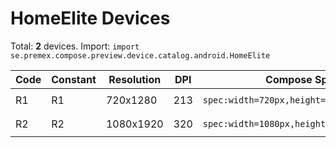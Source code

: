 # HomeElite Devices

Total: **2** devices. Import: `import se.premex.compose.preview.device.catalog.android.HomeElite`

| Code | Constant | Resolution | DPI | Compose Spec | Preview Usage |
|------|----------|------------|-----|-------------|---------------|
| R1 | R1 | 720x1280 | 213 | `spec:width=720px,height=1280px,dpi=213` | `@Preview(device = HomeElite.R1)` |
| R2 | R2 | 1080x1920 | 320 | `spec:width=1080px,height=1920px,dpi=320` | `@Preview(device = HomeElite.R2)` |

<!-- Generated automatically. Do not edit manually. -->
